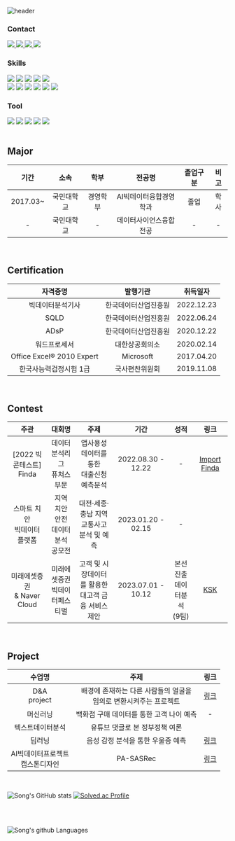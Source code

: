 ![header](https://capsule-render.vercel.app/api?type=waving&color=gray&height=300&section=header&text=WELCOME%20&fontSize=60&animation=fadeIn&fontAlignY=38&desc=Song's%20GitHub%20&descAlignY=51&descAlign=65)

<div>
<h3>Contact</h3>
<a href="mailto:thdckdyd123@naver.com">
	<img src="https://img.shields.io/badge/Naver-03C75A?style=flat&logo=Naver&logoColor=white"/>
</a>
	
<a href="mailto:thdckddyd123@gmail.com">
	<img src="https://img.shields.io/badge/Mail-4285F4?style=flat&logo=Gmail&logoColor=white"/>
</a>
	  
<a href="https://www.instagram.com/songchyy/">
	<img src="https://img.shields.io/badge/Instagram-E4405F?style=flat&logo=Instagram&logoColor=white" />
</a>
	  
<a href="https://github.com/et007693">
	<img src="https://img.shields.io/badge/Github-181717?style=flat&logo=github&logoColor=white" />
</a>
</div>

<div>
  <h3>Skills</h3>
  <img src="https://img.shields.io/badge/Python-3766AB?style=flat-square&logo=Python&logoColor=white"/>
  <img src="https://img.shields.io/badge/SQL-1572B6?style=flat-square&logo=MYSQL&logoColor=white"/>
  <img src="https://img.shields.io/badge/Java-007396?style=flat&logo=OpenJDK&logoColor=white"/>
  <img src="https://img.shields.io/badge/javascript-blue?style=flat&logo=javascript&logoColor=white"/>	
  <img src="https://img.shields.io/badge/Excel-217346?style=flat-square&logo=Microsoft%20Excel&logoColor=white"/>
  <br>
  <img src="https://img.shields.io/badge/Pytorch-F80000?style=flat-square&logo=Pytorch&logoColor=white" />
  <img src="https://img.shields.io/badge/scikit--learn-F7931E?style=flat-square&logo=scikitlearn&logoColor=white">
  <img src="https://img.shields.io/badge/HTML5-E34F26?style=flat-square&amp;logo=HTML5&amp;logoColor=white">
  <img src="https://img.shields.io/badge/CSS3-1572B6?style=flat-square&amp;logo=CSS3&amp;logoColor=white">
  <img src="https://img.shields.io/badge/django-092E20?style=flat-square&amp;logo=django&amp;logoColor=white">
  <img src="https://img.shields.io/badge/Bootstrap-7952B3?style=flat-square&amp;logo=bootstrap&amp;logoColor=white">
  
</div>

<div>
  <h3>Tool</h3>
  <img src="https://img.shields.io/badge/Jupyter-F37626?style=flat-square&logo=Jupyter&logoColor=white"/>
  <img src="https://img.shields.io/badge/Visual%20Studio%20Code-007ACC?style=flat-square&logo=VisualStudioCode&logoColor=white"/>
  <img src="https://img.shields.io/badge/PyCharm-000000?style=flat-square&logo=PyCharm&logoColor=white"/>
  <img src="https://img.shields.io/badge/eclipse-2C2255?style=flat-square&logo=eclipse&logoColor=white"/>
  <img src="https://img.shields.io/badge/GitHub-181717?style=flat-square&logo=GitHub&logoColor=white"/>
  
</div>

<br>

## Major
| 기간 | 소속 | 학부 | 전공명 | 졸업구분 | 비고 |
| :------: | :------: | :------: | :------: | :------: | :------: |
|2017.03~| 국민대학교 | 경영학부 | AI빅데이터융합경영학과 | 졸업 | 학사 |
|-| 국민대학교 | - | 데이터사이언스융합전공 | - | - |

<br>

## Certification
| 자격증명 | 발행기관 | 취득일자 |
| :------: | :------: | :------: |
| 빅데이터분석기사 | 한국데이터산업진흥원 | 2022.12.23 |
| SQLD | 한국데이터산업진흥원 | 2022.06.24 |
| ADsP | 한국데이터산업진흥원 | 2020.12.22 |
| 워드프로세서 | 대한상공회의소 | 2020.02.14 |
| Office Excel® 2010 Expert | Microsoft | 2017.04.20 |
| 한국사능력검정시험 1급 | 국사편찬위원회 | 2019.11.08 |

<br>

## Contest
| 주관 | 대회명 | 주제 | 기간 | 성적 | 링크 |
| :------: | :------: | :------: | :------: | :------: | :------: |
| [2022 빅콘테스트]<br> Finda| 데이터 </br> 분석리그 </br> 퓨쳐스부문 | 앱사용성 데이터를 통한 <br> 대출신청 예측분석 | 2022.08.30 - 12.22 | -  | [Import Finda](https://github.com/et007693/BigContest2022) |
| 스마트 치안 <br> 빅데이터 플랫폼 | 지역 치안 안전 <br> 데이터 분석 <br> 공모전 | 대전·세종·충남 지역 <br> 교통사고 분석 및 예측 | 2023.01.20 - 02.15 | - |  |
| 미래에셋증권 <br> & Naver Cloud | 미래에셋증권 <br> 빅데이터페스티벌 | 고객 및 시장데이터를 활용한 <br> 대고객 금융 서비스 제안 | 2023.07.01 - 10.12 | 본선진출 <br> 데이터분석 <br> (9팀) | [KSK](https://github.com/et007693/ksk-miraeasset) |

<br>

## Project
| 수업명 | 주제 | 링크 |
| :------: | :------: | :------: |
| D&A <br> project | 배경에 존재하는 다른 사람들의 얼굴을 <br> 임의로 변환시켜주는 프로젝트 | [링크](https://github.com/et007693/Face-chAInge) |
| 머신러닝 | 백화점 구매 데이터를 통한 고객 나이 예측 | - |
| 텍스트데이터분석 | 유튜브 댓글로 본 정부정책 여론 |
| 딥러닝 | 음성 감정 분석을 통한 우울증 예측 | [링크](https://github.com/et007693/et007693/blob/main/src/%EB%94%A5%EB%9F%AC%EB%8B%9D_%EC%B5%9C%EC%A2%85%EB%B0%9C%ED%91%9C.pdf) |
| AI빅데이터프로젝트<br>캡스톤디자인 | PA-SASRec | [링크](https://github.com/et007693/PA_SASRec) |

<br>

![Song's GitHub stats](https://github-readme-stats.vercel.app/api?username=et007693&show_icons=true&theme=radical)
[![Solved.ac Profile](http://mazassumnida.wtf/api/v2/generate_badge?boj=et007693)](https://solved.ac/et007693/)

<br>
<br>

![Song's github Languages](https://github-readme-stats.vercel.app/api/top-langs/?username=et007693&layout=compact)

<br>

